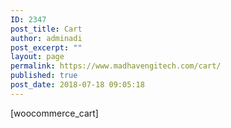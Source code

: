 ```yaml
---
ID: 2347
post_title: Cart
author: adminadi
post_excerpt: ""
layout: page
permalink: https://www.madhavengitech.com/cart/
published: true
post_date: 2018-07-18 09:05:18
---
```

[woocommerce_cart]